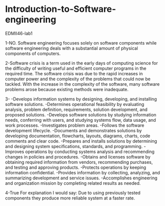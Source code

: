 # Introduction-to-Software-engineering
EDMII46-lab1

1-NO. Software engineering focuses solely on software components while software engineering deals with a substantial amount of physical components of computers.

2-Software crisis is a term used in the early days of computing science for the difficulty of writing useful and efficient computer programs in the required time. 
The software crisis was due to the rapid increases in computer power and the complexity of the problems that could now be tackled.
 With the increase in the complexity of the software, many software problems arose because existing methods were inadequate.

3-
-Develops information systems by designing, developing, and installing software solutions.
-Determines operational feasibility by evaluating analysis, problem definition, requirements, solution development, and proposed solutions.
-Develops software solutions by studying information needs, conferring with users, and studying systems flow, data usage, and work processes.
-Investigates problem areas.
-Follows the software development lifecycle.
-Documents and demonstrates solutions by developing documentation, flowcharts, layouts, diagrams, charts, code comments and clear code.
-Prepares and installs solutions by determining and designing system specifications, standards, and programming.
-Improves operations by conducting systems analysis and recommending changes in policies and procedures.
-Obtains and licenses software by obtaining required information from vendors, recommending purchases, and testing and approving products.
-Protects operations by keeping information confidential.
-Provides information by collecting, analyzing, and summarizing development and service issues.
-Accomplishes engineering and organization mission by completing related results as needed.

4-True
For explanation I would say: Due to using previously tested components they produce more reliable system at a faster rate.


